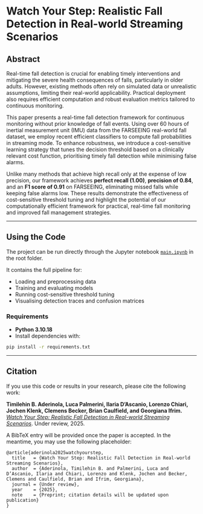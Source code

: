 # Watch Your Step: Realistic Fall Detection in Real-world Streaming Scenarios

## Abstract
Real-time fall detection is crucial for enabling timely interventions and mitigating the severe health consequences of falls, particularly in older adults. However, existing methods often rely on simulated data or unrealistic assumptions, limiting their real-world applicability. Practical deployment also requires efficient computation and robust evaluation metrics tailored to continuous monitoring. 

This paper presents a real-time fall detection framework for continuous monitoring without prior knowledge of fall events. Using over 60 hours of inertial measurement unit (IMU) data from the FARSEEING real-world fall dataset, we employ recent efficient classifiers to compute fall probabilities in streaming mode. To enhance robustness, we introduce a cost-sensitive learning strategy that tunes the decision threshold based on a clinically relevant cost function, prioritising timely fall detection while minimising false alarms. 

Unlike many methods that achieve high recall only at the expense of low precision, our framework achieves **perfect recall (1.00)**, **precision of 0.84**, and an **F1 score of 0.91** on FARSEEING, eliminating missed falls while keeping false alarms low. These results demonstrate the effectiveness of cost-sensitive threshold tuning and highlight the potential of our computationally efficient framework for practical, real-time fall monitoring and improved fall management strategies.

---

## Using the Code
The project can be run directly through the Jupyter notebook [`main.ipynb`](./main.ipynb) in the root folder.  

It contains the full pipeline for:
- Loading and preprocessing data  
- Training and evaluating models  
- Running cost-sensitive threshold tuning  
- Visualising detection traces and confusion matrices  

### Requirements
- **Python 3.10.18**  
- Install dependencies with:
```bash
pip install -r requirements.txt
```

---

## Citation

If you use this code or results in your research, please cite the following work:

**Timilehin B. Aderinola, Luca Palmerini, Ilaria D’Ascanio, Lorenzo Chiari, Jochen Klenk, Clemens Becker, Brian Caulfield, and Georgiana Ifrim.**
[_Watch Your Step: Realistic Fall Detection in Real-world Streaming Scenarios_](https://www.arxiv.org/abs/2509.11789). Under review, 2025.

A BibTeX entry will be provided once the paper is accepted. In the meantime, you may use the following placeholder:

```
@article{aderinola2025watchyourstep,
  title   = {Watch Your Step: Realistic Fall Detection in Real-world Streaming Scenarios},
  author  = {Aderinola, Timilehin B. and Palmerini, Luca and D’Ascanio, Ilaria and Chiari, Lorenzo and Klenk, Jochen and Becker, Clemens and Caulfield, Brian and Ifrim, Georgiana},
  journal = {Under review},
  year    = {2025},
  note    = {Preprint; citation details will be updated upon publication}
}
```
